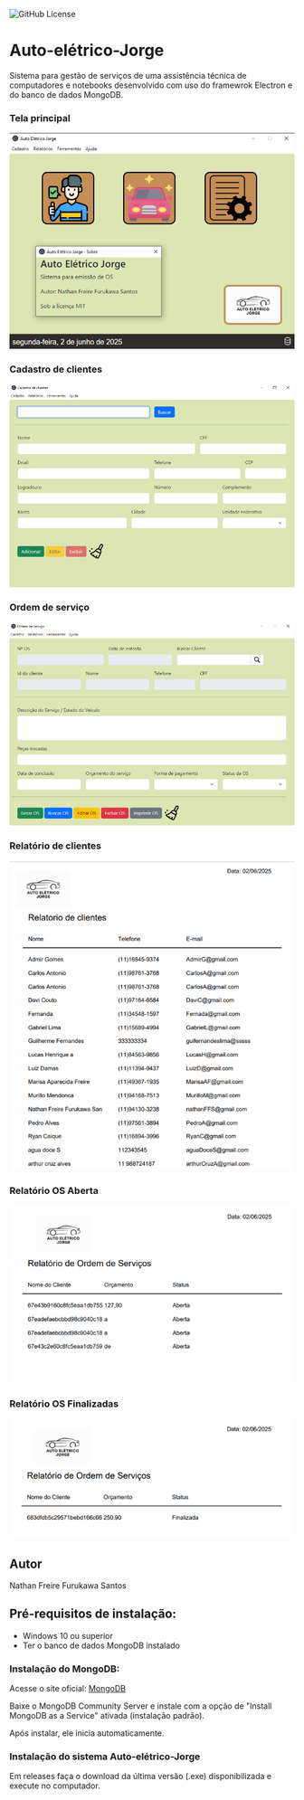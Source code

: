 ![GitHub License](https://img.shields.io/github/license/nathanfreire/Auto-el-trico-Jorge)

# Auto-elétrico-Jorge
Sistema para gestão de serviços de uma assistência técnica de computadores e notebooks desenvolvido com uso do framewrok Electron e do banco de dados MongoDB.

### Tela principal
![](src/public/img/Captura1.png)
### Cadastro de clientes
![](src/public/img/Captura2.png)
### Ordem de serviço
![](src/public/img/Captura3.png)
### Relatório de clientes
![](src/public/img/Captura4.png)
### Relatório OS Aberta
![](src/public/img/Captura5.png)
### Relatório OS Finalizadas
![](src/public/img/Captura6.png)

## Autor
Nathan Freire Furukawa Santos

## Pré-requisitos de instalação:
- Windows 10 ou superior
- Ter o banco de dados MongoDB instalado

### Instalação do MongoDB:
Acesse o site oficial:
[MongoDB](https://www.mongodb.com/try/download/community)

Baixe o MongoDB Community Server e instale com a opção de "Install MongoDB as a Service" ativada (instalação padrão).

Após instalar, ele inicia automaticamente.

### Instalação do sistema Auto-elétrico-Jorge
Em releases faça o download da última versão (.exe) disponibilizada e execute no computador.

